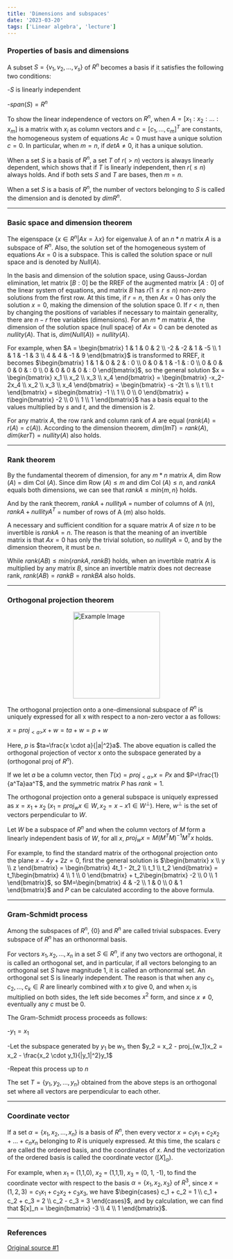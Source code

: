 ```yaml
---
title: 'Dimensions and subspaces'
date: '2023-03-20'
tags: ['Linear algebra', 'lecture']
---
```


### Properties of basis and dimensions

A subset $S = \{v_1, v_2, … , v_s\}$ of $R^n$ becomes a basis if it satisfies the following two conditions:

-$S$ is linearly independent

-$span(S) = R^n$

To show the linear independence of vectors on $R^n$, when $A = [x_1 : x_2 :  … : x_m]$ is a matrix with $x_i$ as column vectors and $c = [c_1, …, c_m]^T$ are constants, the homogeneous system of equations $Ac = 0$ must have a unique solution $c = 0$. In particular, when $m = n$, if $detA \ne 0$, it has a unique solution.

When a set $S$ is a basis of $R^n$, a set $T$ of $r(>n)$ vectors is always linearly dependent, which shows that if $T$ is linearly independent, then $r(≤n)$ always holds. And if both sets $S$ and $T$ are bases, then $m = n$.

When a set $S$ is a basis of $R^n$, the number of vectors belonging to $S$ is called the dimension and is denoted by $dimR^n$.

---

### Basic space and dimension theorem

The eigenspace $\{x \in R^n | Ax=\lambda x\}$ for eigenvalue $\lambda$ of an $n*n$ matrix $A$ is a subspace of $R^n$. Also, the solution set of the homogeneous system of equations $Ax=0$ is a subspace. This is called the solution space or null space and is denoted by $Null(A)$.

In the basis and dimension of the solution space, using Gauss-Jordan elimination, let matrix $[B:0]$ be the RREF of the augmented matrix $[A:0]$ of the linear system of equations, and matrix $B$ has $r(1 ≤ r ≤ n)$ non-zero solutions from the first row. At this time, if $r = n$, then $Ax=0$ has only the solution $x=0$, making the dimension of the solution space 0. If $r < n$, then by changing the positions of variables if necessary to maintain generality, there are $n-r$ free variables (dimensions). For an $m*m$ matrix $A$, the dimension of the solution space (null space) of $Ax=0$ can be denoted as $nullity(A)$. That is, $dim(Null(A)) = nullity(A)$.

For example, when $A = \begin{bmatrix} 1 & 1 & 0 & 2 \\ -2 & -2 & 1 & -5 \\ 1 & 1 & -1 & 3 \\ 4 & 4 & -1 & 9 \end{bmatrix}$ is transformed to RREF, it becomes $\begin{bmatrix} 1 & 1 & 0 & 2 & : 0 \\ 0 & 0 & 1 & -1 & : 0 \\ 0 & 0 & 0 & 0 & : 0 \\ 0 & 0 & 0 & 0 & : 0 \end{bmatrix}$, so the general solution $x = \begin{bmatrix} x_1 \\ x_2 \\ x_3 \\ x_4 \end{bmatrix} = \begin{bmatrix} -x_2-2x_4 \\ x_2 \\ x_3 \\ x_4 \end{bmatrix} = \begin{bmatrix} -s -2t \\ s \\ t \\ t \end{bmatrix} = s\begin{bmatrix} -1 \\ 1 \\ 0 \\ 0 \end{bmatrix} + t\begin{bmatrix} -2 \\ 0 \\ 1 \\ 1 \end{bmatrix}$ has a basis equal to the values multiplied by $s$ and $t$, and the dimension is 2.

For any matrix $A$, the row rank and column rank of $A$ are equal ($rank(A) = r(A) = c(A)$). According to the dimension theorem, $dim(lmT) = rank(A), dim(kerT) = nullity(A)$ also holds.

---

### Rank theorem

By the fundamental theorem of dimension, for any $m*n$ matrix $A$, dim Row $(A)$ = dim Col $(A)$. Since dim Row $(A) ≤ m$ and dim Col $(A) ≤ n$, and $rankA$ equals both dimensions, we can see that $rankA ≤ min\{m, n\}$ holds.

And by the rank theorem, $rankA + nullityA$ = number of columns of A ($n$), $rankA + nullityA^T$ = number of rows of A ($m$) also holds.

A necessary and sufficient condition for a square matrix $A$ of size $n$ to be invertible is $rankA = n$. The reason is that the meaning of an invertible matrix is that $Ax=0$ has only the trivial solution, so $nullityA = 0$, and by the dimension theorem, it must be $n$.

While $rank(AB) ≤ min\{rankA, rankB\}$ holds, when an invertible matrix $A$ is multiplied by any matrix $B$, since an invertible matrix does not decrease rank, $rank(AB) = rankB = rankBA$ also holds.

---

### Orthogonal projection theorem

<img src="https://velog.velcdn.com/images/devjo/post/83dad265-0bbb-440f-8451-4e28dec06661/image.png" alt="Example Image" style="display: block; margin: 0 auto; height:200;" />

The orthogonal projection onto a one-dimensional subspace of $R^n$ is uniquely expressed for all x with respect to a non-zero vector a as follows:

$x = proj_{<a>}x + w = ta + w = p + w$

Here, $p$ is $ta=\frac{x \cdot a}{|a|^2}a$. The above equation is called the orthogonal projection of vector x onto the subspace generated by a (orthogonal proj of $R^n$).

If we let $a$ be a column vector, then $T(x) = proj_{<a>}x = Px$ and $P=\frac{1}{a^Ta}aa^T$, and the symmetric matrix $P$ has $rank=1$.

The orthogonal projection onto a general subspace is uniquely expressed as $x = x_1 + x_2$ ($x_1 = proj_{w}x \in W, x_2 = x-x1 \in W^{\bot}$). Here, $w^{\bot}$ is the set of vectors perpendicular to $W$.

Let $W$ be a subspace of $R^n$ and when the column vectors of $M$ form a linearly independent basis of $W$, for all $x$, $proj_{w}x = M(M^TM)^{-1}M^Tx$ holds.

For example, to find the standard matrix of the orthogonal projection onto the plane $x - 4y + 2z = 0$, first the general solution is $\begin{bmatrix} x \\ y \\ z \end{bmatrix} = \begin{bmatrix} 4t_1 - 2t_2 \\ t_1 \\ t_2 \end{bmatrix} = t_1\begin{bmatrix} 4 \\ 1 \\ 0 \end{bmatrix} + t_2\begin{bmatrix} -2 \\ 0 \\ 1 \end{bmatrix}$, so $M=\begin{bmatrix} 4 & -2 \\ 1 & 0 \\ 0 & 1 \end{bmatrix}$ and $P$ can be calculated according to the above formula.

---

### Gram-Schmidt process

Among the subspaces of $R^n$, $\{0\}$ and $R^n$ are called trivial subspaces. Every subspace of $R^n$ has an orthonormal basis.

For vectors $x_1, x_2, …, x_n$ in a set $S \in R^n$, if any two vectors are orthogonal, it is called an orthogonal set, and in particular, if all vectors belonging to an orthogonal set $S$ have magnitude 1, it is called an orthonormal set. An orthogonal set S is linearly independent. The reason is that when any $c_1, c_2,…,c_k \in R$ are linearly combined with $x$ to give 0, and when $x_i$ is multiplied on both sides, the left side becomes $x^2$ form, and since $x \ne 0$, eventually any $c$ must be 0.

The Gram-Schmidt process proceeds as follows:

-$y_1 = x_1$

-Let the subspace generated by $y_1$ be $w_1$, then $y_2 = x_2 - proj_{w_1}x_2 = x_2 - \frac{x_2 \cdot y_1}{|y_1|^2}y_1$

-Repeat this process up to $n$

The set $T=\{y_1, y_2, …, y_n\}$ obtained from the above steps is an orthogonal set where all vectors are perpendicular to each other.

---

### Coordinate vector

If a set $\alpha = \{x_1, x_2, …, x_n\}$ is a basis of $R^n$, then every vector $x = c_1x_1 + c_2x_2 + … + c_nx_n$ belonging to $R$ is uniquely expressed. At this time, the scalars $c$ are called the ordered basis, and the coordinates of $x$. And the vectorization of the ordered basis is called the coordinate vector ($[X]_\alpha$).

For example, when $x_1$ = (1,1,0), $x_2$ = (1,1,1), $x_3$ = (0, 1, -1), to find the coordinate vector with respect to the basis $\alpha = \{x_1, x_2, x_3\}$ of $R^3$, since $x = (1, 2, 3) = c_1x_1 + c_2x_2 + c_3x_3$, we have $\begin{cases} c_1 + c_2 = 1 \\ c_1 + c_2 + c_3 = 2 \\ c_2 - c_3 = 3 \end{cases}$, and by calculation, we can find that $[x]_n = \begin{bmatrix} -3 \\ 4 \\ 1 \end{bmatrix}$.

---

### References

[Original source #1](http://matrix.skku.ac.kr/2015-Album/BigBook-LinearAlgebra-2015.pdf)